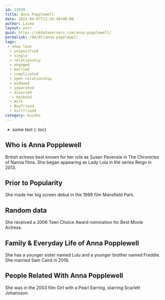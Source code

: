 ```yaml
---
id: 12839
title: Anna Popplewell
date: 2021-04-07T12:24:48+00:00
author: Laima
layout: post
guid: https://ukdataservers.com/anna-popplewell/
permalink: /04/07/anna-popplewell
tags:
 - show love
  - unspecified
  - single
  - relationship
  - engaged
  - married
  - complicated
  - open relationship
  - widowed
  - separated
  - divorced
   - Husband
  - Wife
  - Boyfriend
  - Girlfriend
category: Guides
---
```


* some text
{: toc}


## Who is Anna Popplewell
                  
                  
                  
British actress best known for her role as Susan Pevensie in The Chronicles of Narnia films. She began appearing as Lady Lola in the series Reign in 2013. 
                  
              
            
              
            
                
                
                
## Prior to Popularity
                  
                  
                  
She made her big screen debut in the 1999 film Mansfield Park.
                  
              
            
              
            
                
                
                
## Random data
                  
                  
                  
She received a 2006 Teen Choice Award nomination for Best Movie Actress.
                  
              
            
              
            
                
                
                
## Family & Everyday Life of Anna Popplewell
                  
                  
                  
She has a younger sister named Lulu and a younger brother named Freddie. She married Sam Caird in 2016. 
                  
              
            
              
            
                
                
                
## People Related With Anna Popplewell
                  
                  
                  
She was in the 2003 film Girl with a Pearl Earring, starring Scarlett Johansson.
                  
              
            
              
            
                
              
            
              
              
            
            
              
            
          
          
          